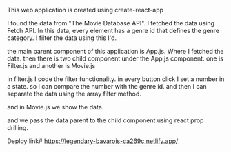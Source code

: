 This web application is created using create-react-app

I found the data from "The Movie Database API".
I fetched the data using Fetch API. In this data, every element has a genre id that defines the genre category. I filter the data using this I'd.

the main parent component of this application is App.js. Where I fetched the data. then there is two child component under the App.js component. one is Filter.js and another is Movie.js

in filter.js I code the filter functionality. in every button click I set a number in a state. so I can compare the number with the genre id. and then I can separate the data using the array filter method. 

and in Movie.js we show the data.

and we pass the data parent to the child component using react prop drilling.


Deploy link# https://legendary-bavarois-ca269c.netlify.app/
